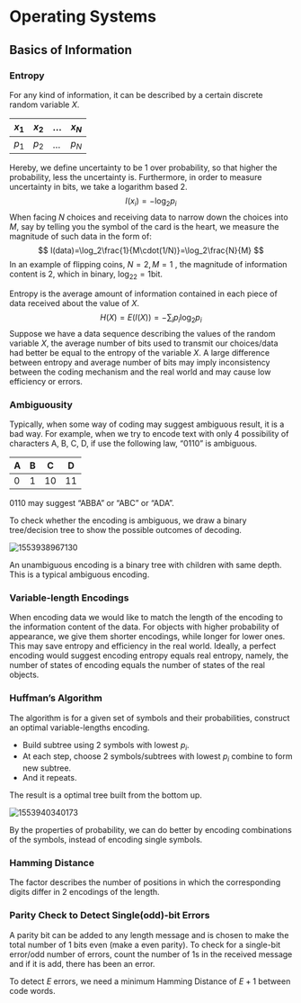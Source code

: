 # Operating Systems

## Basics of Information

### Entropy

For any kind of information, it can be described by a certain discrete random variable $X$.

| $x_1$ | $x_2$ | …    | $x_N$ |
| ----- | ----- | ---- | ----- |
| $p_1$ | $p_2$ | …    | $p_N$ |

Hereby, we define uncertainty to be 1 over probability, so that higher the probability, less the uncertainty is. Furthermore, in order to measure uncertainty in bits, we take a logarithm based 2.
$$
I(x_i)=-\log_2p_i
$$
When facing $N$ choices and receiving data to narrow down the choices into $M$, say by telling you the symbol of the card is the heart, we measure the magnitude of such data in the form of:
$$
I(data)=\log_2\frac{1}{M\cdot(1/N)}=\log_2\frac{N}{M}
$$
In an example of flipping coins, $N=2,M=1$ , the magnitude of information content is $2$, which in binary, $\log_22=1​$ bit.

Entropy is the average amount of information contained in each piece of data received about the value of $X$.
$$
H(X)=E(I(X))=-\sum_ip_i\log_2p_i
$$
Suppose we have a data sequence describing the values of the random variable $X$, the average number of bits used to transmit our choices/data had better be equal to the entropy of the variable $X$. A large difference between entropy and average number of bits may imply inconsistency between the coding mechanism and the real world and may cause low efficiency or errors.

### Ambiguousity

Typically, when some way of coding may suggest ambiguous result, it is a bad way. For example, when we try to encode text with only 4 possibility of characters A, B, C, D, if use the following law, “0110” is ambiguous.

| A    | B    | C    | D    |
| ---- | ---- | ---- | ---- |
| 0    | 1    | 10   | 11   |

0110 may suggest “ABBA” or “ABC” or “ADA”.

To check whether the encoding is ambiguous, we draw a binary tree/decision tree to show the possible outcomes of decoding. 

![1553938967130](C:\Users\a\AppData\Roaming\Typora\typora-user-images\1553938967130.png)

An unambiguous encoding is a binary tree with children with same depth. This is a typical ambiguous encoding.

### Variable-length Encodings

When encoding data we would like to match the length of the encoding to the information content of the data. For objects with higher probability of appearance, we give them shorter encodings, while longer for lower ones. This may save entropy and efficiency in the real world. Ideally, a perfect encoding would suggest encoding entropy equals real entropy, namely, the number of states of encoding equals the number of states of the real objects.

### Huffman’s Algorithm

The algorithm is for a given set of symbols and their probabilities, construct an optimal variable-lengths encoding.

- Build subtree using 2 symbols with lowest $p_i$.
- At each step, choose 2 symbols/subtrees with lowest $p_i$ combine to form new subtree.
- And it repeats.

The result is a optimal tree built from the bottom up.

![1553940340173](C:\Users\a\AppData\Roaming\Typora\typora-user-images\1553940340173.png)

By the properties of probability, we can do better by encoding combinations of the symbols, instead of encoding single symbols.

### Hamming Distance

The factor describes the number of positions in which the corresponding digits differ in 2 encodings of the length.

### Parity Check to Detect Single(odd)-bit Errors

A parity bit can be added to any length message and is chosen to make the total number of 1 bits even (make a even parity). To check for a single-bit error/odd number of errors, count the number of 1s in the received message and if it is add, there has been an error.

To detect $E$ errors, we need a minimum Hamming Distance of $E+1$ between code words.